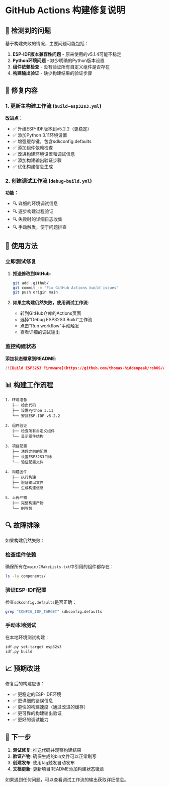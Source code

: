 # GitHub Actions 构建修复说明

## 🚨 检测到的问题

基于构建失败的情况，主要问题可能包括：

1. **ESP-IDF版本兼容性问题** - 原来使用的v5.1.4可能不稳定
2. **Python环境问题** - 缺少明确的Python版本设置
3. **组件依赖检查** - 没有验证所有自定义组件是否存在
4. **构建输出验证** - 缺少构建结果的验证步骤

## 🔧 修复内容

### 1. 更新主构建工作流 (`build-esp32s3.yml`)

**改进点：**
- ✅ 升级ESP-IDF版本到v5.2.2（更稳定）
- ✅ 添加Python 3.11环境设置
- ✅ 增强缓存键，包含sdkconfig.defaults
- ✅ 添加组件依赖检查
- ✅ 改进构建环境设置和调试信息
- ✅ 添加构建输出验证步骤
- ✅ 优化构建信息生成

### 2. 创建调试工作流 (`debug-build.yml`)

**功能：**
- 🔍 详细的环境调试信息
- 🔍 逐步构建过程验证
- 🔍 失败时的详细日志收集
- 🔍 手动触发，便于问题排查

## 🚀 使用方法

### 立即测试修复

1. **推送修改到GitHub**:
   ```bash
   git add .github/
   git commit -m "Fix GitHub Actions build issues"
   git push origin main
   ```

2. **如果主构建仍然失败，使用调试工作流**:
   - 转到GitHub仓库的Actions页面
   - 选择"Debug ESP32S3 Build"工作流
   - 点击"Run workflow"手动触发
   - 查看详细的调试输出

### 监控构建状态

**添加状态徽章到README**:
```markdown
[![Build ESP32S3 Firmware](https://github.com/thomas-hiddenpeak/robOS/actions/workflows/build-esp32s3.yml/badge.svg)](https://github.com/thomas-hiddenpeak/robOS/actions/workflows/build-esp32s3.yml)
```

## 📊 构建工作流程

```
1. 环境准备
   ├── 检出代码
   ├── 设置Python 3.11
   └── 安装ESP-IDF v5.2.2

2. 组件验证
   ├── 检查所有自定义组件
   └── 显示组件结构

3. 项目配置
   ├── 清理之前的配置
   ├── 设置ESP32S3目标
   └── 验证配置文件

4. 构建固件
   ├── 执行构建
   ├── 验证输出文件
   └── 生成构建信息

5. 上传产物
   ├── 完整构建产物
   └── 刷写包
```

## 🔍 故障排除

如果构建仍然失败：

### 检查组件依赖
确保所有在`main/CMakeLists.txt`中引用的组件都存在：
```bash
ls -la components/
```

### 验证ESP-IDF配置
检查`sdkconfig.defaults`是否正确：
```bash
grep "CONFIG_IDF_TARGET" sdkconfig.defaults
```

### 手动本地测试
在本地环境测试构建：
```bash
idf.py set-target esp32s3
idf.py build
```

## 📈 预期改进

修复后的构建应该：
- ✅ 更稳定的ESP-IDF环境
- ✅ 更详细的错误信息
- ✅ 更快的构建速度（通过改进的缓存）
- ✅ 更可靠的构建输出验证
- ✅ 更好的调试能力

## 🎯 下一步

1. **测试修复**: 推送代码并观察构建结果
2. **验证产物**: 确保生成的bin文件可以正常刷写
3. **创建发布**: 使用tag触发自动发布
4. **文档更新**: 更新项目README添加构建状态徽章

如果遇到任何问题，可以查看调试工作流的输出获取详细信息。
